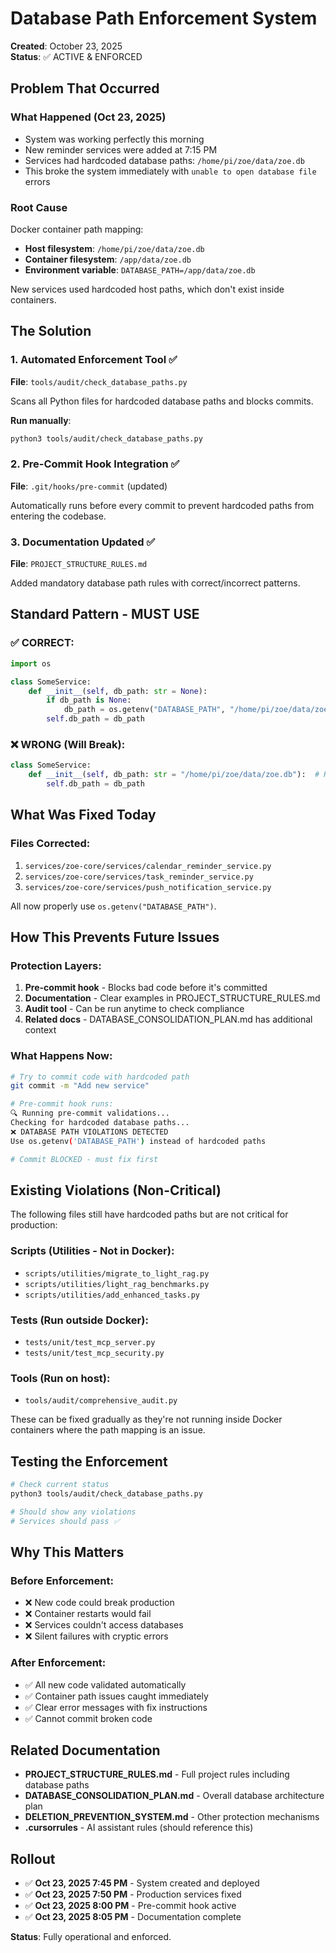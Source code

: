 # Database Path Enforcement System
**Created**: October 23, 2025  
**Status**: ✅ ACTIVE & ENFORCED

## Problem That Occurred

### What Happened (Oct 23, 2025)
- System was working perfectly this morning
- New reminder services were added at 7:15 PM
- Services had hardcoded database paths: `/home/pi/zoe/data/zoe.db`
- This broke the system immediately with `unable to open database file` errors

### Root Cause
Docker container path mapping:
- **Host filesystem**: `/home/pi/zoe/data/zoe.db`
- **Container filesystem**: `/app/data/zoe.db`
- **Environment variable**: `DATABASE_PATH=/app/data/zoe.db`

New services used hardcoded host paths, which don't exist inside containers.

## The Solution

### 1. **Automated Enforcement Tool** ✅
**File**: `tools/audit/check_database_paths.py`

Scans all Python files for hardcoded database paths and blocks commits.

**Run manually**:
```bash
python3 tools/audit/check_database_paths.py
```

### 2. **Pre-Commit Hook Integration** ✅
**File**: `.git/hooks/pre-commit` (updated)

Automatically runs before every commit to prevent hardcoded paths from entering the codebase.

### 3. **Documentation Updated** ✅
**File**: `PROJECT_STRUCTURE_RULES.md`

Added mandatory database path rules with correct/incorrect patterns.

## Standard Pattern - MUST USE

### ✅ CORRECT:
```python
import os

class SomeService:
    def __init__(self, db_path: str = None):
        if db_path is None:
            db_path = os.getenv("DATABASE_PATH", "/home/pi/zoe/data/zoe.db")
        self.db_path = db_path
```

### ❌ WRONG (Will Break):
```python
class SomeService:
    def __init__(self, db_path: str = "/home/pi/zoe/data/zoe.db"):  # HARDCODED!
        self.db_path = db_path
```

## What Was Fixed Today

### Files Corrected:
1. `services/zoe-core/services/calendar_reminder_service.py`
2. `services/zoe-core/services/task_reminder_service.py`
3. `services/zoe-core/services/push_notification_service.py`

All now properly use `os.getenv("DATABASE_PATH")`.

## How This Prevents Future Issues

### Protection Layers:
1. **Pre-commit hook** - Blocks bad code before it's committed
2. **Documentation** - Clear examples in PROJECT_STRUCTURE_RULES.md
3. **Audit tool** - Can be run anytime to check compliance
4. **Related docs** - DATABASE_CONSOLIDATION_PLAN.md has additional context

### What Happens Now:
```bash
# Try to commit code with hardcoded path
git commit -m "Add new service"

# Pre-commit hook runs:
🔍 Running pre-commit validations...
Checking for hardcoded database paths...
❌ DATABASE PATH VIOLATIONS DETECTED
Use os.getenv('DATABASE_PATH') instead of hardcoded paths

# Commit BLOCKED - must fix first
```

## Existing Violations (Non-Critical)

The following files still have hardcoded paths but are not critical for production:

### Scripts (Utilities - Not in Docker):
- `scripts/utilities/migrate_to_light_rag.py`
- `scripts/utilities/light_rag_benchmarks.py`
- `scripts/utilities/add_enhanced_tasks.py`

### Tests (Run outside Docker):
- `tests/unit/test_mcp_server.py`
- `tests/unit/test_mcp_security.py`

### Tools (Run on host):
- `tools/audit/comprehensive_audit.py`

These can be fixed gradually as they're not running inside Docker containers where the path mapping is an issue.

## Testing the Enforcement

```bash
# Check current status
python3 tools/audit/check_database_paths.py

# Should show any violations
# Services should pass ✅
```

## Why This Matters

### Before Enforcement:
- ❌ New code could break production
- ❌ Container restarts would fail
- ❌ Services couldn't access databases
- ❌ Silent failures with cryptic errors

### After Enforcement:
- ✅ All new code validated automatically
- ✅ Container path issues caught immediately
- ✅ Clear error messages with fix instructions
- ✅ Cannot commit broken code

## Related Documentation

- **PROJECT_STRUCTURE_RULES.md** - Full project rules including database paths
- **DATABASE_CONSOLIDATION_PLAN.md** - Overall database architecture plan
- **DELETION_PREVENTION_SYSTEM.md** - Other protection mechanisms
- **.cursorrules** - AI assistant rules (should reference this)

## Rollout

- ✅ **Oct 23, 2025 7:45 PM** - System created and deployed
- ✅ **Oct 23, 2025 7:50 PM** - Production services fixed
- ✅ **Oct 23, 2025 8:00 PM** - Pre-commit hook active
- ✅ **Oct 23, 2025 8:05 PM** - Documentation complete

**Status**: Fully operational and enforced.





